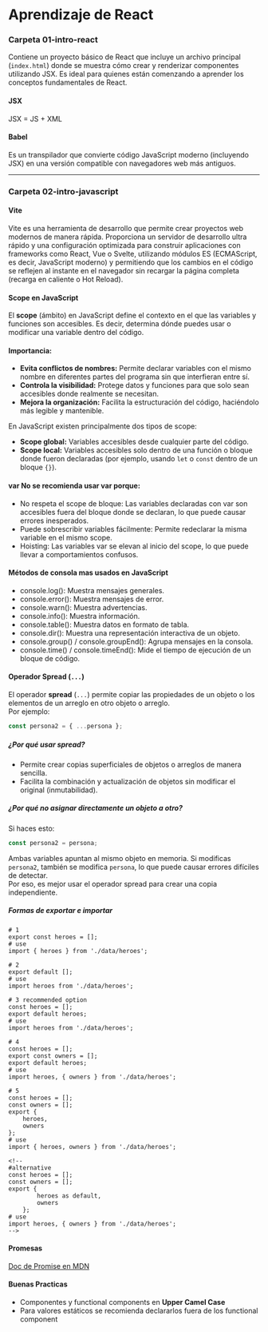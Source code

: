 # Aprendizaje de React

### Carpeta 01-intro-react

Contiene un proyecto básico de React que incluye un archivo principal (`index.html`) donde se muestra cómo crear y renderizar componentes utilizando JSX. Es ideal para quienes están comenzando a aprender los conceptos fundamentales de React.

#### JSX
JSX = JS + XML

#### Babel
Es un transpilador que convierte código JavaScript moderno (incluyendo JSX) en una versión compatible con navegadores web más antiguos.

---

### Carpeta 02-intro-javascript

#### Vite
Vite es una herramienta de desarrollo que permite crear proyectos web modernos de manera rápida. Proporciona un servidor de desarrollo ultra rápido y una configuración optimizada para construir aplicaciones con frameworks como React, Vue o Svelte, utilizando módulos ES (ECMAScript, es decir, JavaScript moderno) y permitiendo que los cambios en el código se reflejen al instante en el navegador sin recargar la página completa (recarga en caliente o Hot Reload).


#### Scope en JavaScript

El **scope** (ámbito) en JavaScript define el contexto en el que las variables y funciones son accesibles. Es decir, determina dónde puedes usar o modificar una variable dentro del código.

#### Importancia:
- **Evita conflictos de nombres:** Permite declarar variables con el mismo nombre en diferentes partes del programa sin que interfieran entre sí.
- **Controla la visibilidad:** Protege datos y funciones para que solo sean accesibles donde realmente se necesitan.
- **Mejora la organización:** Facilita la estructuración del código, haciéndolo más legible y mantenible.

En JavaScript existen principalmente dos tipos de scope:  
- **Scope global:** Variables accesibles desde cualquier parte del código.
- **Scope local:** Variables accesibles solo dentro de una función o bloque donde fueron declaradas (por ejemplo, usando `let` o `const` dentro de un bloque `{}`).
 
#### var No se recomienda usar var porque:

- No respeta el scope de bloque: Las variables declaradas con var son accesibles fuera del bloque donde se declaran, lo que puede causar errores inesperados.
- Puede sobrescribir variables fácilmente: Permite redeclarar la misma variable en el mismo scope.
- Hoisting: Las variables var se elevan al inicio del scope, lo que puede llevar a comportamientos confusos.


#### Métodos de consola mas usados en JavaScript

- console.log(): Muestra mensajes generales.
- console.error(): Muestra mensajes de error.
- console.warn(): Muestra advertencias.
- console.info(): Muestra información.
- console.table(): Muestra datos en formato de tabla.
- console.dir(): Muestra una representación interactiva de un objeto.
- console.group() / console.groupEnd(): Agrupa mensajes en la consola.
- console.time() / console.timeEnd(): Mide el tiempo de ejecución de un bloque de código.

#### Operador Spread (`...`)

El operador **spread** (`...`) permite copiar las propiedades de un objeto o los elementos de un arreglo en otro objeto o arreglo.  
Por ejemplo:

```js
const persona2 = { ...persona };
```

##### ¿Por qué usar spread?
- Permite crear copias superficiales de objetos o arreglos de manera sencilla.
- Facilita la combinación y actualización de objetos sin modificar el original (inmutabilidad).

##### ¿Por qué no asignar directamente un objeto a otro?
Si haces esto:

```js
const persona2 = persona;
```

Ambas variables apuntan al mismo objeto en memoria. Si modificas `persona2`, también se modifica `persona`, lo que puede causar errores difíciles de detectar.  
Por eso, es mejor usar el operador spread para crear una copia independiente.


##### Formas de exportar e importar 
```
# 1 
export const heroes = [];
# use
import { heroes } from './data/heroes';

# 2
export default [];
# use
import heroes from './data/heroes';

# 3 recommended option
const heroes = [];
export default heroes;
# use
import heroes from './data/heroes';

# 4 
const heroes = [];
export const owners = [];
export default heroes;
# use
import heroes, { owners } from './data/heroes';

# 5 
const heroes = [];
const owners = [];
export {
    heroes,
    owners
};
# use
import { heroes, owners } from './data/heroes';

<!-- 
#alternative 
const heroes = [];
const owners = [];
export {
        heroes as default,
        owners
    }; 
# use 
import heroes, { owners } from './data/heroes'; 
-->
```

#### Promesas

[Doc de Promise en MDN](https://developer.mozilla.org/es/docs/Web/JavaScript/Reference/Global_Objects/Promise)

#### Buenas Practicas 

- Componentes y functional components en **Upper Camel Case**
- Para valores estáticos se recomienda declararlos fuera de los functional component

